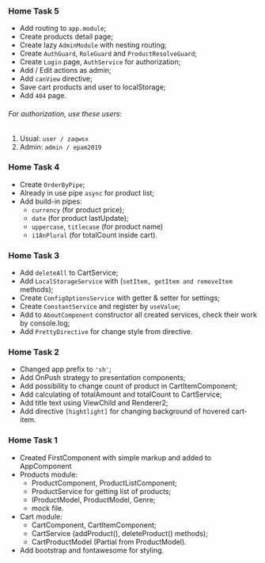 ### Home Task 5

- Add routing to `app.module`;
- Create products detail page;
- Create lazy `AdminModule` with nesting routing;
- Create `AuthGuard`, `RoleGuard` and `ProductResolveGuard`;
- Create `Login` page, `AuthService` for authorization;
- Add / Edit actions as admin;
- Add `canView` directive;
- Save cart products and user to localStorage;
- Add `404` page.

###### For authorization, use these users: 
1. Usual: `user / zaqwsx`
2. Admin: `admin / epam2019`
 
### Home Task 4 

- Create `OrderByPipe`;
- Already in use pipe `async` for product list;
- Add build-in pipes:
     - `currency` (for product price);
     - `date` (for product lastUpdate);
     - `uppercase`, `titlecase` (for product name)
     - `i18nPlural` (for totalCount inside cart).


### Home Task 3

- Add `deleteAll` to CartService;
- Add `LocalStorageService` with (`setItem, getItem and removeItem` methods);
- Create `ConfigOptionsService` with getter & setter for settings;
- Create `ConstantService` and register by `useValue`;
- Add to `AboutComponent` constructor all created services, check their work by console.log;
- Add `PrettyDirective` for change style from directive.

### Home Task 2

- Changed app prefix to `'sh'`;
- Add OnPush strategy to presentation components;
- Add possibility to change count of product in CartItemComponent;
- Add calculating of totalAmount and totalCount to CartService;
- Add title text using ViewChild and Renderer2;
- Add directive `[hightlight]` for changing background of hovered cart-item. 

### Home Task 1

- Created FirstComponent with simple markup and added to AppComponent
- Products module:
   - ProductComponent, ProductListComponent;
   - ProductService for getting list of products;
   - IProductModel, ProductModel, Genre;
   - mock file.
- Cart module:
   - CartComponent, CartItemComponent;
   - CartService (addProduct(), deleteProduct() methods);
   - CartProductModel (Partial from ProductModel).
- Add bootstrap and fontawesome for styling.
